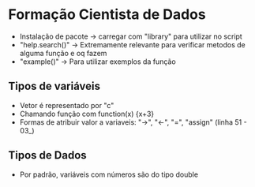 <h1>Formação Cientista de Dados</h1>

- Instalação de pacote -> carregar com "library" para utilizar no script
- "help.search()" -> Extremamente relevante para verificar metodos de alguma função e oq fazem
- "example()" -> Para utilizar exemplos da função

<h2>Tipos de variáveis</h2>

- Vetor é representado por "c"
- Chamando função com function(x) {x+3}
- Formas de atribuir valor a variaveis: "->", "<-", "=", "assign" (linha 51 - 03_)


<h2>Tipos de Dados</h2>

- Por padrão, variáveis com números são do tipo double



